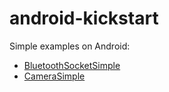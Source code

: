# android-kickstart

Simple examples on Android:

- [BluetoothSocketSimple](https://github.com/tuttelikz/android-kickstart/tree/main/BluetoothSocketSimple)
- [CameraSimple](https://github.com/tuttelikz/android-kickstart/tree/main/CameraSimple)